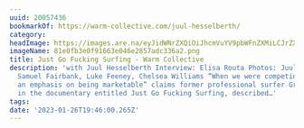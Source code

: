 ```yaml
---
uuid: 20057436
bookmarkOf: https://warm-collective.com/juul-hesselberth/
category: 
headImage: https://images.are.na/eyJidWNrZXQiOiJhcmVuYV9pbWFnZXMiLCJrZXkiOiIyMDA1NzQzNi9vcmlnaW5hbF84MWUwZmIzZTBmOTE2NjNlMDQ2ZTI4NTdhZGMzMzZhMi5wbmciLCJlZGl0cyI6eyJyZXNpemUiOnsid2lkdGgiOjEyMDAsImhlaWdodCI6MTIwMCwiZml0IjoiaW5zaWRlIiwid2l0aG91dEVubGFyZ2VtZW50Ijp0cnVlfSwid2VicCI6eyJxdWFsaXR5Ijo5MH0sImpwZWciOnsicXVhbGl0eSI6OTB9LCJyb3RhdGUiOm51bGx9fQ==?bc=0
imageName: 81e0fb3e0f91663e046e2857adc336a2.png
title: Just Go Fucking Surfing - Warm Collective
description: 'with Juul Hesselberth Interview: Elisa Routa Photos: Juul Hesselberth,
  Samuel Fairbank, Luke Feeney, Chelsea Williams “When we were competing, there was
  an emphasis on being marketable” claims former professional surfer Grace Styman-Lane
  in the documentary entitled Just Go Fucking Surfing, described…'
tags: 
date: '2023-01-26T19:46:00.265Z'
---
```

